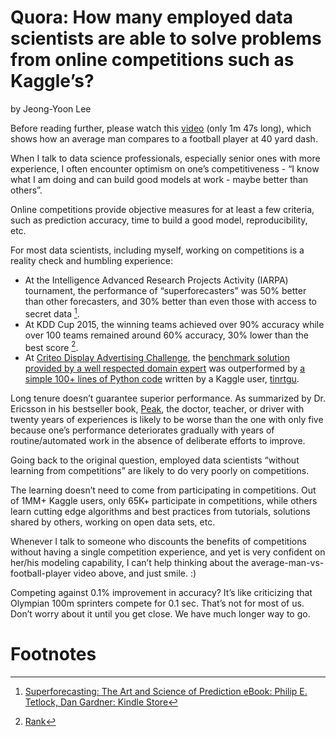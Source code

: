 # Quora: How many employed data scientists are able to solve problems from online competitions such as Kaggle’s?

by Jeong-Yoon Lee

Before reading further, please watch this [video](https://www.youtube.com/watch?v=f8tYqT9GDd8) (only 1m 47s long), which shows how an average man compares to a football player at 40 yard dash.

When I talk to data science professionals, especially senior ones with more experience, I often encounter optimism on one’s competitiveness - “I know what I am doing and can build good models at work - maybe better than others”.

Online competitions provide objective measures for at least a few criteria, such as prediction accuracy, time to build a good model, reproducibility, etc.

For most data scientists, including myself, working on competitions is a reality check and humbling experience:

* At the Intelligence Advanced Research Projects Activity (IARPA) tournament, the performance of “superforecasters” was 50% better than other forecasters, and 30% better than even those with access to secret data [^1].
* At KDD Cup 2015, the winning teams achieved over 90% accuracy while over 100 teams remained around 60% accuracy, 30% lower than the best score [^2].
* At [Criteo Display Advertising Challenge](https://www.kaggle.com/c/criteo-display-ad-challenge), the [benchmark solution provided by a well respected domain expert](https://www.kaggle.com/c/criteo-display-ad-challenge/discussion/9577) was outperformed by [a simple 100+ lines of Python code](https://www.kaggle.com/c/criteo-display-ad-challenge/discussion/10322) written by a Kaggle user, [tinrtgu](https://www.kaggle.com/ggglhf/competitions).

Long tenure doesn’t guarantee superior performance. As summarized by Dr. Ericsson in his bestseller book, [Peak](http://amzn.to/2wgphvK), the doctor, teacher, or driver with twenty years of experiences is likely to be worse than the one with only five because one’s performance deteriorates gradually with years of routine/automated work in the absence of deliberate efforts to improve.

Going back to the original question, employed data scientists “without learning from competitions” are likely to do very poorly on competitions.

The learning doesn’t need to come from participating in competitions. Out of 1MM+ Kaggle users, only 65K+ participate in competitions, while others learn cutting edge algorithms and best practices from tutorials, solutions shared by others, working on open data sets, etc.

Whenever I talk to someone who discounts the benefits of competitions without having a single competition experience, and yet is very confident on her/his modeling capability, I can’t help thinking about the average-man-vs-football-player video above, and just smile. :)

Competing against 0.1% improvement in accuracy? It’s like criticizing that Olympian 100m sprinters compete for 0.1 sec. That’s not for most of us. Don’t worry about it until you get close. We have much longer way to go.

# Footnotes

[^1]: [Superforecasting: The Art and Science of Prediction eBook: Philip E. Tetlock, Dan Gardner: Kindle Store](http://amzn.to/2whQC0i)

[^2]: [Rank](https://biendata.com/competition/kddcup2015/rank/)
